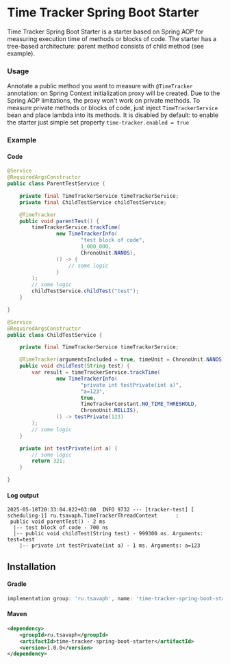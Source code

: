 # Time Tracker Spring Boot Starter

Time Tracker Spring Boot Starter is a starter based on Spring AOP for measuring execution time of methods or blocks of 
code. The starter has a tree-based architecture: parent method consists of child method (see example).

### Usage
Annotate a public method you want to measure with `@TimeTracker` annotation: on Spring Context initialization proxy 
will be created. Due to the Spring AOP limitations, the proxy won't work on private methods. To measure private methods 
or blocks of code, just inject `TimeTrackerService` bean and place lambda into its methods. It is disabled by default: 
to enable the starter just simple set property `time-tracker.enabled = true`

### Example
#### Code
```java
@Service
@RequiredArgsConstructor
public class ParentTestService {

    private final TimeTrackerService timeTrackerService;
    private final ChildTestService childTestService;

    @TimeTracker
    public void parentTest() {
        timeTrackerService.trackTime(
                new TimeTrackerInfo(
                        "test block of code",
                        1_000_000,
                        ChronoUnit.NANOS),
                () -> {
                    // some logic 
                }
        );
        // some logic 
        childTestService.childTest("test");
    }

}

@Service
@RequiredArgsConstructor
public class ChildTestService {

    private final TimeTrackerService timeTrackerService;

    @TimeTracker(argumentsIncluded = true, timeUnit = ChronoUnit.NANOS)
    public void childTest(String test) {
        var result = timeTrackerService.trackTime(
                new TimeTrackerInfo(
                        "private int testPrivate(int a)",
                        "a=123",
                        true,
                        TimeTrackerConstant.NO_TIME_THRESHOLD,
                        ChronoUnit.MILLIS),
                () -> testPrivate(123)
        );
        // some logic
    }

    private int testPrivate(int a) {
        // some logic
        return 321;
    }

}
```
#### Log output
```
2025-05-18T20:33:04.822+03:00  INFO 9732 --- [tracker-test] [   scheduling-1] ru.tsavaph.TimeTrackerThreadContext      : 
 public void parentTest() - 2 ms
  |-- test block of code - 700 ns
  |-- public void childTest(String test) - 999300 ns. Arguments: test=test
    |-- private int testPrivate(int a) - 1 ms. Arguments: a=123
```

## Installation

#### Gradle
```groovy
implementation group: 'ru.tsavaph', name: 'time-tracker-spring-boot-starter', version: '1.0.0'
```

#### Maven
```xml
<dependency>
    <groupId>ru.tsavaph</groupId>
    <artifactId>time-tracker-spring-boot-starter</artifactId>
    <version>1.0.0</version>
</dependency>
```